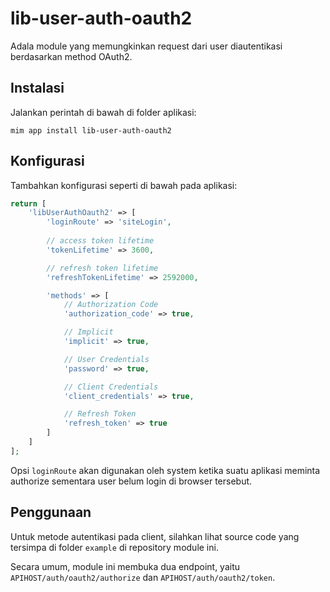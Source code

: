 # lib-user-auth-oauth2

Adala module yang memungkinkan request dari user diautentikasi berdasarkan method
OAuth2.

## Instalasi

Jalankan perintah di bawah di folder aplikasi:

```
mim app install lib-user-auth-oauth2
```

## Konfigurasi

Tambahkan konfigurasi seperti di bawah pada aplikasi:

```php
return [
    'libUserAuthOauth2' => [
        'loginRoute' => 'siteLogin',
        
        // access token lifetime
        'tokenLifetime' => 3600,

        // refresh token lifetime
        'refreshTokenLifetime' => 2592000,

        'methods' => [
            // Authorization Code
            'authorization_code' => true,

            // Implicit
            'implicit' => true,

            // User Credentials
            'password' => true,

            // Client Credentials
            'client_credentials' => true,

            // Refresh Token
            'refresh_token' => true
        ]
    ]
];
```

Opsi `loginRoute` akan digunakan oleh system ketika suatu aplikasi meminta authorize
sementara user belum login di browser tersebut.

## Penggunaan

Untuk metode autentikasi pada client, silahkan lihat source code yang tersimpa di folder
`example` di repository module ini.

Secara umum, module ini membuka dua endpoint, yaitu 
`APIHOST/auth/oauth2/authorize` dan `APIHOST/auth/oauth2/token`.